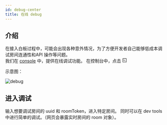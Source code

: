 ```yaml
---
id: debug-center
title: 在线 debug
---
```


## 介绍

在接入白板过程中，可能会出现各种意外情况，为了方便开发者自己能够低成本调试房间连通性和API 操作等问题。  
我们在 [console](https://console.herewhite.com/) 中，提供在线调试功能。
在控制台中，点击 <svg viewBox="64 64 896 896" class="" data-icon="code" width="1em" height="1em" fill="currentColor" aria-hidden="true" focusable="false"><path d="M516 673c0 4.4 3.4 8 7.5 8h185c4.1 0 7.5-3.6 7.5-8v-48c0-4.4-3.4-8-7.5-8h-185c-4.1 0-7.5 3.6-7.5 8v48zm-194.9 6.1l192-161c3.8-3.2 3.8-9.1 0-12.3l-192-160.9A7.95 7.95 0 0 0 308 351v62.7c0 2.4 1 4.6 2.9 6.1L420.7 512l-109.8 92.2a8.1 8.1 0 0 0-2.9 6.1V673c0 6.8 7.9 10.5 13.1 6.1zM880 112H144c-17.7 0-32 14.3-32 32v736c0 17.7 14.3 32 32 32h736c17.7 0 32-14.3 32-32V144c0-17.7-14.3-32-32-32zm-40 728H184V184h656v656z"></path></svg> 

示意图：

![debug](/img/debug.png)

## 进入调试

输入想要调试房间的 uuid 和 roomToken，进入特定房间。
同时可以在 dev tools 中进行简单的调试。（网页会暴露实时房间的 room 对象）。

